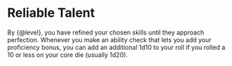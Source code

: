 # Reliable Talent
By {@level}, you have refined your chosen skills until they approach perfection.
Whenever you make an ability check that lets you add your proficiency bonus, you can add an additional 1d10 to your roll if you rolled a 10 or less on your core die (usually 1d20).
